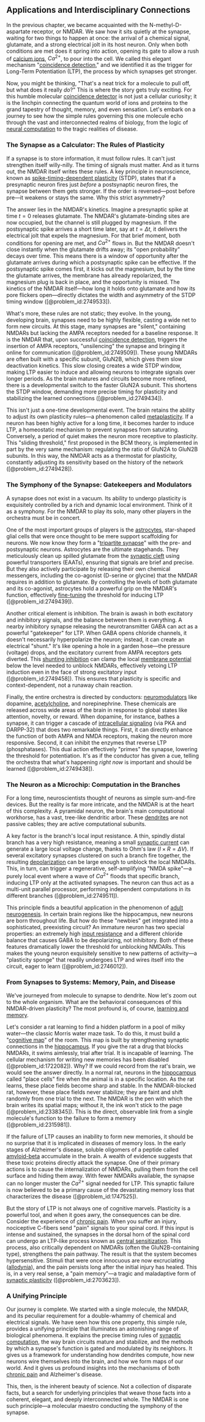 ## Applications and Interdisciplinary Connections

In the previous chapter, we became acquainted with the N-methyl-D-aspartate receptor, or NMDAR. We saw how it sits quietly at the synapse, waiting for two things to happen at once: the arrival of a chemical signal, glutamate, and a strong electrical jolt in its host neuron. Only when both conditions are met does it spring into action, opening its gate to allow a rush of [calcium ions](@article_id:140034), $Ca^{2+}$, to pour into the cell. We called this elegant mechanism "[coincidence detection](@article_id:189085)," and we identified it as the trigger for Long-Term Potentiation (LTP), the process by which synapses get stronger.

Now, you might be thinking, "That's a neat trick for a molecule to pull off, but what does it really *do*?" This is where the story gets truly exciting. For this humble molecular [coincidence detector](@article_id:169128) is not just a cellular curiosity; it is the linchpin connecting the quantum world of ions and proteins to the grand tapestry of thought, memory, and even sensation. Let's embark on a journey to see how the simple rules governing this one molecule echo through the vast and interconnected realms of biology, from the logic of [neural computation](@article_id:153564) to the tragic realities of disease.

### The Synapse as a Calculator: The Rules of Plasticity

If a synapse is to store information, it must follow rules. It can't just strengthen itself willy-nilly. The timing of signals must matter. And as it turns out, the NMDAR itself writes these rules. A key principle in neuroscience, known as [spike-timing-dependent plasticity](@article_id:152418) (STDP), states that if a presynaptic neuron fires just *before* a postsynaptic neuron fires, the synapse between them gets stronger. If the order is reversed—post before pre—it weakens or stays the same. Why this strict asymmetry?

The answer lies in the NMDAR's kinetics. Imagine a presynaptic spike at time $t=0$ releases glutamate. The NMDAR's glutamate-binding sites are now occupied, but the channel is still plugged by magnesium. If the postsynaptic spike arrives a short time later, say at $t = \Delta t$, it delivers the electrical jolt that expels the magnesium. For that brief moment, both conditions for opening are met, and $Ca^{2+}$ flows in. But the NMDAR doesn't close instantly when the glutamate drifts away; its "open probability" decays over time. This means there is a window of opportunity after the glutamate arrives during which a postsynaptic spike can be effective. If the postsynaptic spike comes first, it kicks out the magnesium, but by the time the glutamate arrives, the membrane has already repolarized, the magnesium plug is back in place, and the opportunity is missed. The kinetics of the NMDAR itself—how long it holds onto glutamate and how its pore flickers open—directly dictates the width and asymmetry of the STDP timing window ([@problem_id:2749533]).

What's more, these rules are not static; they evolve. In the young, developing brain, synapses need to be highly flexible, casting a wide net to form new circuits. At this stage, many synapses are "silent," containing NMDARs but lacking the AMPA receptors needed for a baseline response. It is the NMDAR that, upon successful [coincidence detection](@article_id:189085), triggers the insertion of AMPA receptors, "unsilencing" the synapse and bringing it online for communication ([@problem_id:2749509]). These young NMDARs are often built with a specific subunit, GluN2B, which gives them slow deactivation kinetics. This slow closing creates a wide STDP window, making LTP easier to induce and allowing neurons to integrate signals over longer periods. As the brain matures and circuits become more refined, there is a developmental switch to the faster GluN2A subunit. This shortens the STDP window, demanding more precise timing for plasticity and stabilizing the learned connections ([@problem_id:2749434]).

This isn't just a one-time developmental event. The brain retains the ability to adjust its own plasticity rules—a phenomenon called [metaplasticity](@article_id:162694). If a neuron has been highly active for a long time, it becomes harder to induce LTP, a homeostatic mechanism to prevent synapses from saturating. Conversely, a period of quiet makes the neuron more receptive to plasticity. This "sliding threshold," first proposed in the BCM theory, is implemented in part by the very same mechanism: regulating the ratio of GluN2A to GluN2B subunits. In this way, the NMDAR acts as a thermostat for plasticity, constantly adjusting its sensitivity based on the history of the network ([@problem_id:2749428]).

### The Symphony of the Synapse: Gatekeepers and Modulators

A synapse does not exist in a vacuum. Its ability to undergo plasticity is exquisitely controlled by a rich and dynamic local environment. Think of it as a symphony. For the NMDAR to play its solo, many other players in the orchestra must be in concert.

One of the most important groups of players is the [astrocytes](@article_id:154602), star-shaped glial cells that were once thought to be mere support scaffolding for neurons. We now know they form a "[tripartite synapse](@article_id:148122)" with the pre- and postsynaptic neurons. Astrocytes are the ultimate stagehands. They meticulously clean up spilled glutamate from the [synaptic cleft](@article_id:176612) using powerful transporters (EAATs), ensuring that signals are brief and precise. But they also actively participate by releasing their own chemical messengers, including the co-agonist (D-serine or glycine) that the NMDAR requires in addition to glutamate. By controlling the levels of both glutamate and its co-agonist, astrocytes hold a powerful grip on the NMDAR's function, effectively [fine-tuning](@article_id:159416) the threshold for inducing LTP ([@problem_id:2749439]).

Another critical element is inhibition. The brain is awash in both excitatory and inhibitory signals, and the balance between them is everything. A nearby inhibitory synapse releasing the neurotransmitter GABA can act as a powerful "gatekeeper" for LTP. When GABA opens chloride channels, it doesn't necessarily hyperpolarize the neuron; instead, it can create an electrical "shunt." It's like opening a hole in a garden hose—the pressure (voltage) drops, and the excitatory current from AMPA receptors gets diverted. This [shunting inhibition](@article_id:148411) can clamp the local [membrane potential](@article_id:150502) below the level needed to unblock NMDARs, effectively vetoing LTP induction even in the face of strong excitatory input ([@problem_id:2749458]). This ensures that plasticity is specific and context-dependent, not a runaway chain reaction.

Finally, the entire orchestra is directed by conductors: [neuromodulators](@article_id:165835) like dopamine, [acetylcholine](@article_id:155253), and norepinephrine. These chemicals are released across wide areas of the brain in response to global states like attention, novelty, or reward. When dopamine, for instance, bathes a synapse, it can trigger a cascade of [intracellular signaling](@article_id:170306) (via PKA and DARPP-32) that does two remarkable things. First, it can directly enhance the function of both AMPA and NMDA receptors, making the neuron more responsive. Second, it can inhibit the enzymes that reverse LTP (phosphatases). This dual action effectively "primes" the synapse, lowering the threshold for potentiation. It's as if the conductor has given a cue, telling the orchestra that what's happening *right now* is important and should be learned ([@problem_id:2749438]).

### The Neuron as a Microchip: Computation in the Branches

For a long time, neuroscientists thought of neurons as simple sum-and-fire devices. But the reality is far more intricate, and the NMDAR is at the heart of this complexity. A pyramidal neuron, the brain's main computational workhorse, has a vast, tree-like dendritic arbor. These [dendrites](@article_id:159009) are not passive cables; they are active computational subunits.

A key factor is the branch's local input resistance. A thin, spindly distal branch has a very high resistance, meaning a small [synaptic current](@article_id:197575) can generate a large local voltage change, thanks to Ohm's law ($I \times R = \Delta V$). If several excitatory synapses clustered on such a branch fire together, the resulting [depolarization](@article_id:155989) can be large enough to unblock the local NMDARs. This, in turn, can trigger a regenerative, self-amplifying "NMDA spike"—a purely local event where a wave of $Ca^{2+}$ floods that specific branch, inducing LTP only at the activated synapses. The neuron can thus act as a multi-unit parallel processor, performing independent computations in its different branches ([@problem_id:2749511]).

This principle finds a beautiful application in the phenomenon of [adult neurogenesis](@article_id:196606). In certain brain regions like the hippocampus, new neurons are born throughout life. But how do these "newbies" get integrated into a sophisticated, preexisting circuit? An immature neuron has two special properties: an extremely high [input resistance](@article_id:178151) and a different chloride balance that causes GABA to be depolarizing, not inhibitory. Both of these features dramatically lower the threshold for unblocking NMDARs. This makes the young neuron exquisitely sensitive to new patterns of activity—a "plasticity sponge" that readily undergoes LTP and wires itself into the circuit, eager to learn ([@problem_id:2746012]).

### From Synapses to Systems: Memory, Pain, and Disease

We've journeyed from molecule to synapse to dendrite. Now let's zoom out to the whole organism. What are the behavioral consequences of this NMDAR-driven plasticity? The most profound is, of course, [learning and memory](@article_id:163857).

Let's consider a rat learning to find a hidden platform in a pool of milky water—the classic Morris water maze task. To do this, it must build a "[cognitive map](@article_id:173396)" of the room. This map is built by strengthening synaptic connections in the [hippocampus](@article_id:151875). If you give the rat a drug that blocks NMDARs, it swims aimlessly, trial after trial. It is incapable of learning. The cellular mechanism for writing new memories has been disabled ([@problem_id:1722082]). Why? If we could record from the rat's brain, we would see the answer directly. In a normal rat, neurons in the [hippocampus](@article_id:151875) called "place cells" fire when the animal is in a specific location. As the rat learns, these place fields become sharp and stable. In the NMDAR-blocked rat, however, these place fields never stabilize; they are faint and shift randomly from one trial to the next. The NMDAR is the pen with which the brain writes its spatial maps; without it, the ink won't stick to the page ([@problem_id:2338345]). This is the direct, observable link from a single molecule's function to the failure to form a memory ([@problem_id:2315981]).

If the failure of LTP causes an inability to form new memories, it should be no surprise that it is implicated in diseases of memory loss. In the early stages of Alzheimer's disease, soluble oligomers of a peptide called [amyloid-beta](@article_id:192674) accumulate in the brain. A wealth of evidence suggests that these toxic proteins directly attack the synapse. One of their primary actions is to cause the internalization of NMDARs, pulling them from the cell surface and hiding them away. With fewer NMDARs available, the synapse can no longer muster the $Ca^{2+}$ signal needed for LTP. This synaptic failure is now believed to be a primary cause of the devastating memory loss that characterizes the disease ([@problem_id:1747525]).

But the story of LTP is not always one of cognitive marvels. Plasticity is a powerful tool, and when it goes awry, the consequences can be dire. Consider the experience of [chronic pain](@article_id:162669). When you suffer an injury, nociceptive C-fibers send "pain" signals to your spinal cord. If this input is intense and sustained, the synapses in the dorsal horn of the spinal cord can undergo an LTP-like process known as [central sensitization](@article_id:177135). This process, also critically dependent on NMDARs (often the GluN2B-containing type), strengthens the pain pathway. The result is that the system becomes hypersensitive. Stimuli that were once innocuous are now excruciating ([allodynia](@article_id:172947)), and the pain persists long after the initial injury has healed. This is, in a very real sense, a "pain memory"—a tragic and maladaptive form of [synaptic plasticity](@article_id:137137) ([@problem_id:2703623]).

### A Unifying Principle

Our journey is complete. We started with a single molecule, the NMDAR, and its peculiar requirement for a double-whammy of chemical and electrical signals. We have seen how this one property, this simple rule, provides a unifying principle that illuminates an astonishing range of biological phenomena. It explains the precise timing rules of [synaptic computation](@article_id:201772), the way brain circuits mature and stabilize, and the methods by which a synapse's function is gated and modulated by its neighbors. It gives us a framework for understanding how dendrites compute, how new neurons wire themselves into the brain, and how we form maps of our world. And it gives us profound insights into the mechanisms of both [chronic pain](@article_id:162669) and Alzheimer's disease.

This, then, is the inherent beauty of science. Not a collection of disparate facts, but a search for underlying principles that weave those facts into a coherent, elegant, and deeply interconnected whole. The NMDAR is one such principle—a molecular maestro conducting the symphony of the synapse.